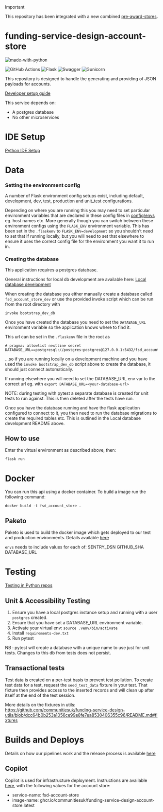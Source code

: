 > [!IMPORTANT]
> This repository has been integrated with a new combined [pre-award-stores](https://github.com/communitiesuk/funding-service-pre-award-stores/).

# funding-service-design-account-store
[![made-with-python](https://img.shields.io/badge/Made%20with-Python-1f425f.svg)](https://www.python.org/)


![GitHub Actions](https://img.shields.io/badge/github%20actions-%232671E5.svg?style=for-the-badge&logo=githubactions&logoColor=white)
![Flask](https://img.shields.io/badge/flask-%23000.svg?style=for-the-badge&logo=flask&logoColor=white)
![Swagger](https://img.shields.io/badge/-Swagger-%23Clojure?style=for-the-badge&logo=swagger&logoColor=white)
![Gunicorn](https://img.shields.io/badge/gunicorn-%298729.svg?style=for-the-badge&logo=gunicorn&logoColor=white)

This repository is designed to handle the generating and providing of JSON payloads for accounts.

[Developer setup guide](https://github.com/communitiesuk/funding-service-design-workflows/blob/main/readmes/python-repos-setup.md)


This service depends on:
- A postgres database
- No other microservices

# IDE Setup
[Python IDE Setup](https://github.com/communitiesuk/funding-service-design-workflows/blob/main/readmes/python-repos-ide-setup.md)

# Data
### Setting the environment config

A number of Flask environment config setups exist, including default, development, dev, test, production and unit_test configurations.

Depending on where you are running this you may need to set particular environment variables that are declared in these config files in [config/envs](config/envs) eg. host names etc. More generally though you can switch between these environment configs using the `FLASK_ENV` environment variable. This has been set in the `.flaskenv` to `FLASK_ENV=development` so you shouldn't need to set that if running locally, but you will need to set that elsewhere to ensure it uses the correct config file for the environment you want it to run in.

### Creating the database
This application requires a postgres database.

General instructions for local db development are available here: [Local database development](https://github.com/communitiesuk/funding-service-design-workflows/blob/main/readmes/python-repos-db-development.md)

When creating the database you either manually create a database called `fsd_account_store_dev` or use the provided invoke script which can be run from the root directory with

    invoke bootstrap_dev_db

Once you have created the database you need to set the `DATABASE_URL` environment variable so the application knows where to find it.

This url can be set in the `.flaskenv` file in the root as

    # pragma: allowlist nextline secret
    DATABASE_URL==postgresql://postgres:postgres@127.0.0.1:5432/fsd_account_store_dev

...so if you are running locally on a development machine and you have used the `invoke bootstrap_dev_db` script above to create the database, it should just connect automatically.

If running elsewhere you will need to set the DATABASE_URL env var to the correct url eg. with `export DATABASE_URL=<your-database-url>`

NOTE: during testing with pytest a separate database is created for unit tests to run against. This is then deleted after the tests have run.

Once you have the database running and have the flask application configured to connect to it, you then need to run the database migrations to create the required tables etc.
This is outlined in the Local database development README above.

## How to use
Enter the virtual environment as described above, then:

    flask run

# Docker
You can run this api using a docker container. To build a image run the following command:

    docker build -t fsd_account_store .

## Paketo
Paketo is used to build the docker image which gets deployed to our test and production environments. Details available [here](https://github.com/communitiesuk/funding-service-design-workflows/blob/main/readmes/python-repos-paketo.md)

`envs` needs to include values for each of:
SENTRY_DSN
GITHUB_SHA
DATABASE_URL

# Testing
[Testing in Python repos](https://github.com/communitiesuk/funding-service-design-workflows/blob/main/readmes/python-repos-testing.md)


## Unit & Accessibility Testing

1. Ensure you have a local postgres instance setup and running with a user `postgres` created.
2. Ensure that you have set a DATABASE_URL environment variable.
3. Activate your virtual env: `source .venv/bin/activate`
4. Install `requirements-dev.txt`
5. Run pytest

NB : pytest will create a database with a unique name to use just for unit tests. Changes to this db from tests does not persist.

## Transactional tests

Test data is created on a per-test basis to prevent test pollution. To create test data for a test, request the `seed_test_data` fixture in your test. That fixture then provides access to the inserted records and will clean up after itself at the end of the test session.

More details on the fixtures in utils: https://github.com/communitiesuk/funding-service-design-utils/blob/dcc64b0b253a1056ce99e8fe7ea8530406355c96/README.md#fixtures


# Builds and Deploys
Details on how our pipelines work and the release process is available [here](https://dluhcdigital.atlassian.net/wiki/spaces/FS/pages/73695505/How+do+we+deploy+our+code+to+prod)

## Copilot
Copilot is used for infrastructure deployment. Instructions are available [here](https://github.com/communitiesuk/funding-service-design-workflows/blob/main/readmes/python-repos-copilot.md), with the following values for the account store:
- service-name: fsd-account-store
- image-name: ghcr.io/communitiesuk/funding-service-design-account-store:latest
